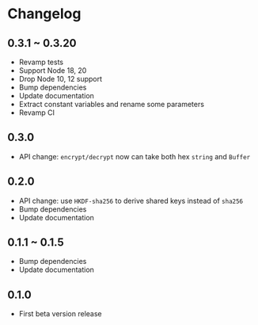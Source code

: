 # Changelog

## 0.3.1 ~ 0.3.20

- Revamp tests
- Support Node 18, 20
- Drop Node 10, 12 support
- Bump dependencies
- Update documentation
- Extract constant variables and rename some parameters
- Revamp CI

## 0.3.0

- API change: `encrypt/decrypt` now can take both hex `string` and `Buffer`

## 0.2.0

- API change: use `HKDF-sha256` to derive shared keys instead of `sha256`
- Bump dependencies
- Update documentation

## 0.1.1 ~ 0.1.5

- Bump dependencies
- Update documentation

## 0.1.0

- First beta version release
